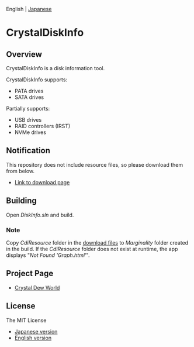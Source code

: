 English | [Japanese](./README.ja.md)

# CrystalDiskInfo

## Overview
CrystalDiskInfo is a disk information tool.

CrystalDiskInfo supports:
- PATA drives
- SATA drives

Partially supports:
- USB drives
- RAID controllers (IRST)
- NVMe drives

## Notification
This repository does not include resource files, so please download them from below.
- [Link to download page](https://crystalmark.info/redirect.php?product=CrystalDiskInfoSrc)

## Building

Open *DiskInfo.sln* and build.

### Note
Copy *CdiResource* folder in the [download files](https://crystalmark.info/redirect.php?product=CrystalDiskInfoSrc) to *Marginality* folder created in the build. If the *CdiResource* folder does not exist at runtime, the app displays "*Not Found 'Graph.html'*".

## Project Page
- [Crystal Dew World](https://crystalmark.info/)

## License
The MIT License
- [Japanese version](https://crystalmark.info/ja/software/crystaldiskinfo/crystaldiskinfo-license/)
- [English version](https://crystalmark.info/en/software/crystaldiskinfo/crystaldiskinfo-license/)

